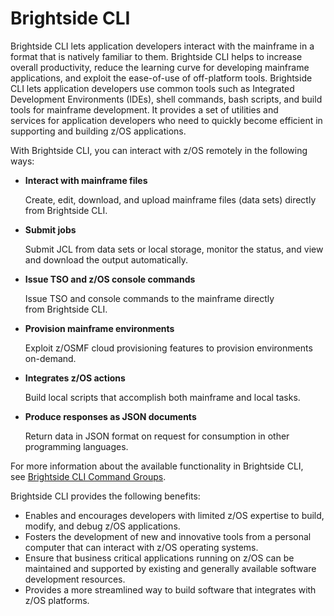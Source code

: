 # Brightside CLI

Brightside CLI lets application developers interact with the mainframe in a format that is natively familiar to them. Brightside CLI helps to increase overall productivity, reduce the learning curve for developing mainframe applications, and exploit the ease-of-use of off-platform tools.
Brightside CLI lets application developers use common tools such as Integrated Development Environments (IDEs), shell commands, bash scripts, and build tools for mainframe development. It provides a set of utilities and services for application developers who need to quickly become efficient in supporting and building z/OS applications.

With Brightside CLI, you can interact with z/OS remotely in the following ways:

  - **Interact with mainframe files**    

    Create, edit, download, and upload mainframe files (data sets) directly from Brightside CLI. 

  - **Submit jobs**    

    Submit JCL from data sets or local storage, monitor the status, and view and download the output automatically.

  - **Issue TSO and z/OS console commands**    

    Issue TSO and console commands to the mainframe directly    from Brightside CLI.

  - **Provision mainframe environments**    

    Exploit z/OSMF cloud provisioning features to provision environments on-demand.

  - **Integrates z/OS actions**    

    Build local scripts that accomplish both mainframe and local tasks. 

  - **Produce responses as JSON documents**    

    Return data in JSON format on request for consumption in other programming languages.

For more information about the available functionality in Brightside CLI, see [Brightside CLI Command Groups](cli-commandgroups.md).

Brightside CLI provides the following benefits:

  - Enables and encourages developers with limited z/OS expertise to build, modify, and debug z/OS applications.
  - Fosters the development of new and innovative tools from a personal computer that can interact with z/OS operating systems.
  - Ensure that business critical applications running on z/OS can be maintained and supported by existing and generally available software development resources.
  - Provides a more streamlined way to build software that integrates with z/OS platforms.
